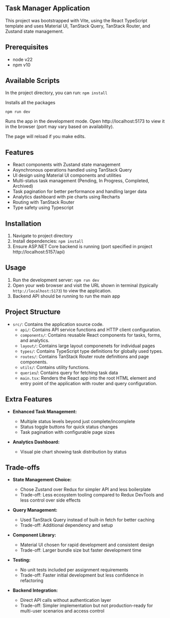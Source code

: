 ## **Task Manager Application**

This project was bootstrapped with Vite, using the React TypeScript template and uses Material UI, TanStack Query, TanStack Router, and Zustand state management.

## **Prerequisites**

- node v22
- npm v10

## **Available Scripts**

In the project directory, you can run:
`npm install`

Installs all the packages

`npm run dev`

Runs the app in the development mode. Open http://localhost:5173 to view it in the browser (port may vary based on availability).

The page will reload if you make edits.

## **Features**

- React components with Zustand state management
- Asynchronous operations handled using TanStack Query
- UI design using Material UI components and utilities
- Multi-status task management (Pending, In Progress, Completed, Archived)
- Task pagination for better performance and handling larger data
- Analytics dashboard with pie charts using Recharts
- Routing with TanStack Router
- Type safety using Typescript

## **Installation**

1. Navigate to project directory
2. Install dependencies: `npm install`
3. Ensure ASP.NET Core backend is running (port specified in project http://localhost:5157/api)

## **Usage**

1. Run the development server: `npm run dev`
2. Open your web browser and visit the URL shown in terminal (typically `http://localhost:5173`) to view the application.
3. Backend API should be running to run the main app

## **Project Structure**

- `src/`: Contains the application source code.
  - `api/`: Contains API service functions and HTTP client configuration.
  - `components/`: Contains reusable React components for tasks, forms, and analytics.
  - `layout/`: Contains large layout componenets for individual pages
  - `types/`: Contains TypeScript type definitions for globally used types.
  - `routes/`: Contains TanStack Router route definitions and page components.
  - `utils/`: Contains utility functions.
  - `queries`/: Contains query for fetching task data
  - `main.tsx`: Renders the React app into the root HTML element and entry point of the application with router and query configuration.

## **Extra Features**

- **Enhanced Task Management:**
  - Multiple status levels beyond just complete/incomplete
  - Status toggle buttons for quick status changes
  - Task pagination with configurable page sizes

- **Analytics Dashboard:**
  - Visual pie chart showing task distribution by status

## **Trade-offs**

- **State Management Choice:**
  - Chose Zustand over Redux for simpler API and less boilerplate
  - Trade-off: Less ecosystem tooling compared to Redux DevTools and less control over side effects

- **Query Management:**
  - Used TanStack Query instead of built-in fetch for better caching
  - Trade-off: Additional dependency and setup
- **Component Library:**
  - Material UI chosen for rapid development and consistent design
  - Trade-off: Larger bundle size but faster development time

- **Testing:**
  - No unit tests included per assignment requirements
  - Trade-off: Faster initial development but less confidence in refactoring

- **Backend Integration:**
  - Direct API calls without authentication layer
  - Trade-off: Simpler implementation but not production-ready for multi-user scenarios and access control

